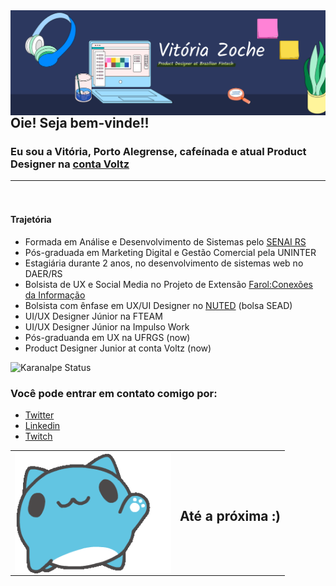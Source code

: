 
<img width="900px" align="left" src="Frame 2.png" />  
<br>
<br>
<br>
<br><br>
<br>

## Oie! Seja bem-vinde!!
### Eu sou a Vitória, Porto Alegrense, cafeínada e atual Product Designer na <a href="https://contavoltz.com.br/">conta Voltz </a><hr>
</br>

#### Trajetória
* Formada em Análise e Desenvolvimento de Sistemas pelo <a href="https://www.senairs.org.br/faculdade-senai"> SENAI RS</a>
* Pós-graduada em Marketing Digital e Gestão Comercial pela UNINTER
* Estagiária durante 2 anos, no desenvolvimento de sistemas web no DAER/RS
* Bolsista de UX e Social Media no Projeto de Extensão <a href="ufrgs.br/farol">Farol:Conexões da Informação</a> 
* Bolsista com ênfase em  UX/UI Designer no <a href="http://www.nuted.ufrgs.br/">NUTED</a> (bolsa SEAD)
* UI/UX Designer Júnior na FTEAM
* UI/UX Designer Júnior na Impulso Work
* Pós-graduanda em UX na UFRGS (now)
* Product Designer Junior at conta Voltz (now)

![Karanalpe Status](https://github-readme-stats.vercel.app/api?username=vitoriazoche&show_icons=true)



### Você pode entrar em contato comigo por:
* <a href="https://twitter.com/vitoriazoche">Twitter </a>
* <a href="linkedin.com/in/vitoriazoche">Linkedin </a>
* <a href="https://twitch.tv/vitoriazoche">Twitch </a>
<center>
<table style="border:none;">

   <tr>
   <td> <img width="250px" align="right" src="hyeee.gif" />  </td>
   <td> <h2> Até a próxima :)</h2></td>
    </tr>
</table>
</center>  
